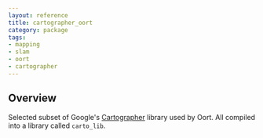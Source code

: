 ```yaml
---
layout: reference
title: cartographer_oort
category: package
tags:
- mapping
- slam
- oort
- cartographer
---
```


## Overview

Selected subset of Google's
[Cartographer](https://github.com/googlecartographer) library used by Oort. All
compiled into a library called `carto_lib`.

